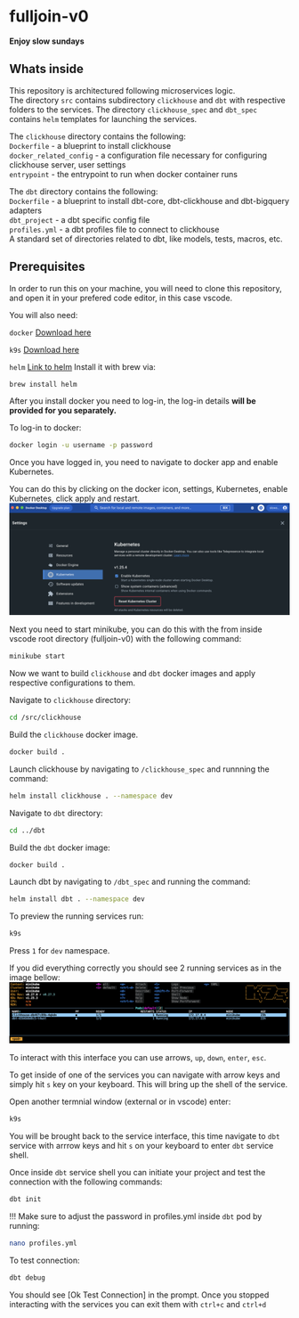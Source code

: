 # fulljoin-v0
**Enjoy slow sundays**

## **Whats inside**

This repository is architectured following microservices logic.  
The directory `src` contains subdirectory `clickhouse` and `dbt` with respective folders to the services.
The directory `clickhouse_spec` and `dbt_spec` contains `helm` templates for launching the services.

The `clickhouse` directory contains the following:  
`Dockerfile` - a blueprint to install clickhouse   
`docker_related_config` - a configuration file necessary for configuring clickhouse server, user settings     
`entrypoint` - the entrypoint to run when docker container runs  

The `dbt` directory contains the following:  
`Dockerfile` - a blueprint to install dbt-core, dbt-clickhouse and dbt-bigquery adapters  
`dbt_project` - a dbt specific config file   
`profiles.yml` - a dbt profiles file to connect to clickhouse  
A standard set of directories related to dbt, like models, tests, macros, etc.

## **Prerequisites**

In order to run this on your machine, you will need to clone this repository, and open it in your prefered code editor, in this case vscode.

You will also need:

`docker` 
[Download here](https://www.docker.com/products/docker-desktop/)  

`k9s` [Download here](https://k9scli.io/topics/install/)

`helm` [Link to helm](https://helm.sh/docs/intro/install/)
Install it with brew via:
```bash
brew install helm
```

After you install docker you need to log-in, the log-in details **will be provided for you separately.**  

To log-in to docker:
```bash
docker login -u username -p password
```

Once you have logged in, you need to navigate to docker app and enable Kubernetes.

You can do this by clicking on the docker icon, settings, Kubernetes, enable Kubernetes, click apply and restart.
![image info](/utils/assets/Screenshot%202023-03-27%20at%2019.31.55.png)

Next you need to start minikube, you can do this with the from inside vscode root directory (fulljoin-v0) with the following command:

```bash
minikube start
```

Now we want to build `clickhouse` and `dbt` docker images and apply respective configurations to them.

Navigate to `clickhouse` directory:
 
```bash
cd /src/clickhouse
``` 

Build the `clickhouse` docker image.

```bash
docker build .
```

Launch clickhouse by navigating to `/clickhouse_spec` and runnning the command:

```bash
helm install clickhouse . --namespace dev
```

Navigate to `dbt` directory:
```bash
cd ../dbt
```

Build the `dbt` docker image:
```bash
docker build .
```

Launch dbt by navigating to `/dbt_spec` and running the command:
```bash
helm install dbt . --namespace dev
```

To preview the running services run:
```bash
k9s
```
Press `1` for `dev` namespace. 

If you did everything correctly you should see 2 running services as in the image bellow:
![image info](/utils/assets/Screenshot%202023-03-27%20at%2019.48.15.png)

To interact with this interface you can use arrows, `up`, `down`, `enter`, `esc`.

To get inside of one of the services you can navigate with arrow keys and simply hit `s` key on your keyboard. This will bring up the shell of the service.  

Open another termnial window (external or in vscode) enter:
```bash
k9s
```
You will be brought back to the service interface, this time navigate to `dbt` service with arrrow keys and hit `s` on your keyboard to enter `dbt` service shell.

Once inside `dbt` service shell you can initiate your project and test the connection with the following commands:
```bash
dbt init
```

!!! Make sure to adjust the password in profiles.yml inside `dbt` pod by running:
```bash
nano profiles.yml
```

To test connection:
```bash
dbt debug
```

You should see [Ok Test Connection] in the prompt.
Once you stopped interacting with the services you can exit them with `ctrl+c` and `ctrl+d`  
